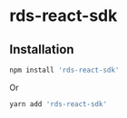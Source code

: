 # rds-react-sdk

## Installation

```typescript
npm install 'rds-react-sdk'
```
Or

```typescript
yarn add 'rds-react-sdk'
```
